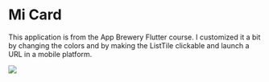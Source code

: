 # Mi Card

This application is from the App Brewery Flutter course. I customized it a bit by changing the colors and by making the ListTile clickable and launch a URL in a mobile platform.

![](https://i.imgur.com/qz9vF5i.png)
